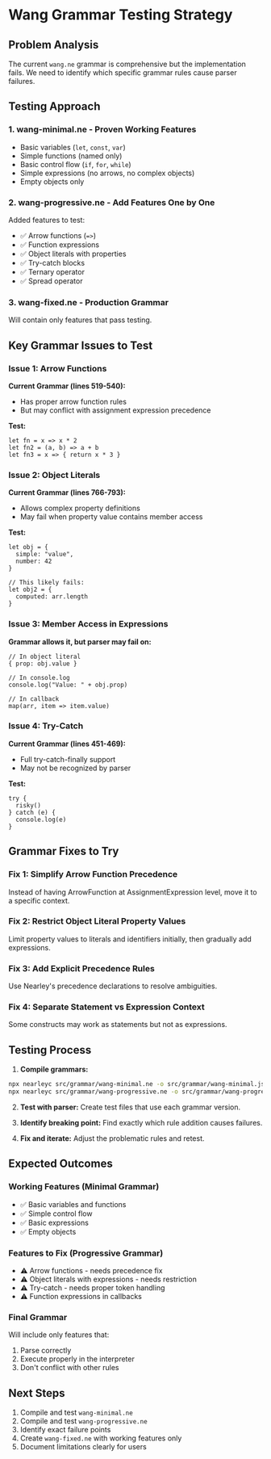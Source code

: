 # Wang Grammar Testing Strategy

## Problem Analysis

The current `wang.ne` grammar is comprehensive but the implementation fails. We need to identify which specific grammar rules cause parser failures.

## Testing Approach

### 1. **wang-minimal.ne** - Proven Working Features
- Basic variables (`let`, `const`, `var`)
- Simple functions (named only)
- Basic control flow (`if`, `for`, `while`)
- Simple expressions (no arrows, no complex objects)
- Empty objects only

### 2. **wang-progressive.ne** - Add Features One by One
Added features to test:
- ✅ Arrow functions (`=>`)
- ✅ Function expressions
- ✅ Object literals with properties
- ✅ Try-catch blocks
- ✅ Ternary operator
- ✅ Spread operator

### 3. **wang-fixed.ne** - Production Grammar
Will contain only features that pass testing.

## Key Grammar Issues to Test

### Issue 1: Arrow Functions
**Current Grammar (lines 519-540):**
- Has proper arrow function rules
- But may conflict with assignment expression precedence

**Test:**
```wang
let fn = x => x * 2
let fn2 = (a, b) => a + b
let fn3 = x => { return x * 3 }
```

### Issue 2: Object Literals
**Current Grammar (lines 766-793):**
- Allows complex property definitions
- May fail when property value contains member access

**Test:**
```wang
let obj = {
  simple: "value",
  number: 42
}

// This likely fails:
let obj2 = {
  computed: arr.length
}
```

### Issue 3: Member Access in Expressions
**Grammar allows it, but parser may fail on:**
```wang
// In object literal
{ prop: obj.value }

// In console.log
console.log("Value: " + obj.prop)

// In callback
map(arr, item => item.value)
```

### Issue 4: Try-Catch
**Current Grammar (lines 451-469):**
- Full try-catch-finally support
- May not be recognized by parser

**Test:**
```wang
try {
  risky()
} catch (e) {
  console.log(e)
}
```

## Grammar Fixes to Try

### Fix 1: Simplify Arrow Function Precedence
Instead of having ArrowFunction at AssignmentExpression level, move it to a specific context.

### Fix 2: Restrict Object Literal Property Values
Limit property values to literals and identifiers initially, then gradually add expressions.

### Fix 3: Add Explicit Precedence Rules
Use Nearley's precedence declarations to resolve ambiguities.

### Fix 4: Separate Statement vs Expression Context
Some constructs may work as statements but not as expressions.

## Testing Process

1. **Compile grammars:**
```bash
npx nearleyc src/grammar/wang-minimal.ne -o src/grammar/wang-minimal.js
npx nearleyc src/grammar/wang-progressive.ne -o src/grammar/wang-progressive.js
```

2. **Test with parser:**
Create test files that use each grammar version.

3. **Identify breaking point:**
Find exactly which rule addition causes failures.

4. **Fix and iterate:**
Adjust the problematic rules and retest.

## Expected Outcomes

### Working Features (Minimal Grammar)
- ✅ Basic variables and functions
- ✅ Simple control flow
- ✅ Basic expressions
- ✅ Empty objects

### Features to Fix (Progressive Grammar)
- ⚠️ Arrow functions - needs precedence fix
- ⚠️ Object literals with expressions - needs restriction
- ⚠️ Try-catch - needs proper token handling
- ⚠️ Function expressions in callbacks

### Final Grammar
Will include only features that:
1. Parse correctly
2. Execute properly in the interpreter
3. Don't conflict with other rules

## Next Steps

1. Compile and test `wang-minimal.ne`
2. Compile and test `wang-progressive.ne`
3. Identify exact failure points
4. Create `wang-fixed.ne` with working features only
5. Document limitations clearly for users